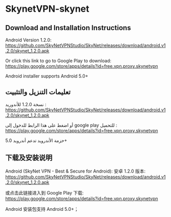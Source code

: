# SkynetVPN-skynet

Download and Installation Instructions
----------------------------------
Android Version 1.2.0: 
https://github.com/SkyNetVPNStudio/SkyNet/releases/download/android.v1.2.0/skynet_1.2.0.apk

Or click this link to go to Google Play to download: 
https://play.google.com/store/apps/details?id=free.vpn.proxy.skynetvpn

Android installer supports Android 5.0+

تعليمات التنزيل والتثبيت
--------------------------
نسخة 1.2.0 للأندوريد :
https://github.com/SkyNetVPNStudio/SkyNet/releases/download/android.v1.2.0/skynet_1.2.0.apk

أو اضغط على هذا الرابط للدخول إلى google play للتحميل :
https://play.google.com/store/apps/details?id=free.vpn.proxy.skynetvpn

حزمة الأندرويد تدعم أندرويد 5.0+

下载及安装说明
-------------------
Android (SkyNet VPN - Best & Secure for Android):
安卓 1.2.0 版本: 
https://github.com/SkyNetVPNStudio/SkyNet/releases/download/android.v1.2.0/skynet_1.2.0.apk

或点击此链接进入到 Google Play 下载:
https://play.google.com/store/apps/details?id=free.vpn.proxy.skynetvpn

Android 安装包支持 Android 5.0+；
